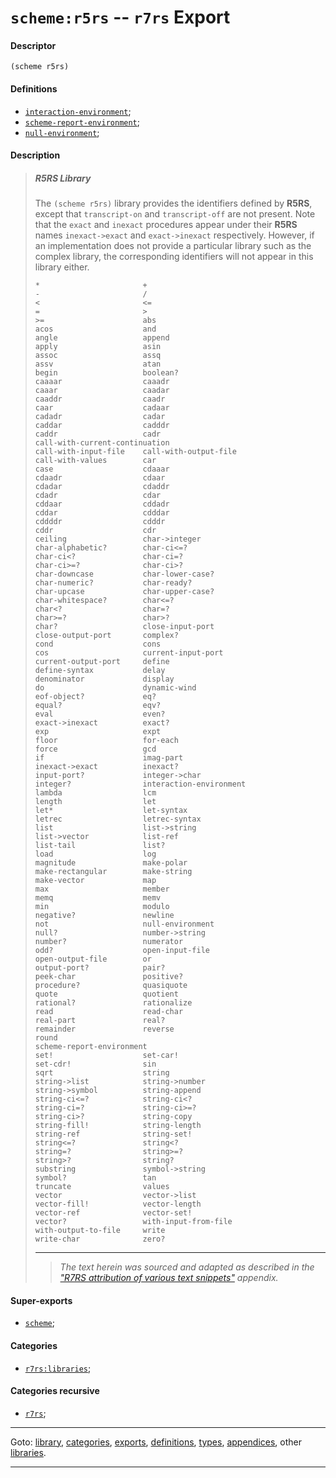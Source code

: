 

<a id='export__r7rs__scheme_3a_r5rs'></a>

# `scheme:r5rs` -- `r7rs` Export


<a id='export__r7rs__scheme_3a_r5rs__descriptor'></a>

#### Descriptor

````
(scheme r5rs)
````


<a id='export__r7rs__scheme_3a_r5rs__definitions'></a>

#### Definitions

 * [`interaction-environment`](../../r7rs/definitions/interaction-environment.md#definition__r7rs__interaction-environment);
 * [`scheme-report-environment`](../../r7rs/definitions/scheme-report-environment.md#definition__r7rs__scheme-report-environment);
 * [`null-environment`](../../r7rs/definitions/null-environment.md#definition__r7rs__null-environment);


<a id='export__r7rs__scheme_3a_r5rs__description'></a>

#### Description

> ##### R5RS Library
> 
> The `(scheme r5rs)` library provides the identifiers defined by
> __R5RS__, except that
> `transcript-on` and `transcript-off` are not present.
> Note that
> the `exact` and `inexact` procedures appear under their __R5RS__ names
> `inexact->exact` and `exact->inexact` respectively.
> However, if an implementation does not provide a particular library such as the
> complex library, the corresponding identifiers will not appear in this
> library either.
> 
> ````
> *                       +
> -                       /
> <                       <=
> =                       >
> >=                      abs
> acos                    and
> angle                   append
> apply                   asin
> assoc                   assq
> assv                    atan
> begin                   boolean?
> caaaar                  caaadr
> caaar                   caadar
> caaddr                  caadr
> caar                    cadaar
> cadadr                  cadar
> caddar                  cadddr
> caddr                   cadr
> call-with-current-continuation
> call-with-input-file    call-with-output-file
> call-with-values        car
> case                    cdaaar
> cdaadr                  cdaar
> cdadar                  cdaddr
> cdadr                   cdar
> cddaar                  cddadr
> cddar                   cdddar
> cddddr                  cdddr
> cddr                    cdr
> ceiling                 char->integer
> char-alphabetic?        char-ci<=?
> char-ci<?               char-ci=?
> char-ci>=?              char-ci>?
> char-downcase           char-lower-case?
> char-numeric?           char-ready?
> char-upcase             char-upper-case?
> char-whitespace?        char<=?
> char<?                  char=?
> char>=?                 char>?
> char?                   close-input-port
> close-output-port       complex?
> cond                    cons
> cos                     current-input-port
> current-output-port     define
> define-syntax           delay
> denominator             display
> do                      dynamic-wind
> eof-object?             eq?
> equal?                  eqv?
> eval                    even?
> exact->inexact          exact?
> exp                     expt
> floor                   for-each
> force                   gcd
> if                      imag-part
> inexact->exact          inexact?
> input-port?             integer->char
> integer?                interaction-environment
> lambda                  lcm
> length                  let
> let*                    let-syntax
> letrec                  letrec-syntax
> list                    list->string
> list->vector            list-ref
> list-tail               list?
> load                    log
> magnitude               make-polar
> make-rectangular        make-string
> make-vector             map
> max                     member
> memq                    memv
> min                     modulo
> negative?               newline
> not                     null-environment
> null?                   number->string
> number?                 numerator
> odd?                    open-input-file
> open-output-file        or
> output-port?            pair?
> peek-char               positive?
> procedure?              quasiquote
> quote                   quotient
> rational?               rationalize
> read                    read-char
> real-part               real?
> remainder               reverse
> round
> scheme-report-environment
> set!                    set-car!
> set-cdr!                sin
> sqrt                    string
> string->list            string->number
> string->symbol          string-append
> string-ci<=?            string-ci<?
> string-ci=?             string-ci>=?
> string-ci>?             string-copy
> string-fill!            string-length
> string-ref              string-set!
> string<=?               string<?
> string=?                string>=?
> string>?                string?
> substring               symbol->string
> symbol?                 tan
> truncate                values
> vector                  vector->list
> vector-fill!            vector-length
> vector-ref              vector-set!
> vector?                 with-input-from-file
> with-output-to-file     write
> write-char              zero?
> ````
> 
> 
> ----
> > *The text herein was sourced and adapted as described in the ["R7RS attribution of various text snippets"](../../r7rs/appendices/attribution.md#appendix__r7rs__attribution) appendix.*


<a id='export__r7rs__scheme_3a_r5rs__super-exports'></a>

#### Super-exports

 * [`scheme`](../../r7rs/exports/scheme.md#export__r7rs__scheme);


<a id='export__r7rs__scheme_3a_r5rs__categories'></a>

#### Categories

 * [`r7rs:libraries`](../../r7rs/categories/r7rs_3a_libraries.md#category__r7rs__r7rs_3a_libraries);


<a id='export__r7rs__scheme_3a_r5rs__categories-recursive'></a>

#### Categories recursive

 * [`r7rs`](../../r7rs/categories/r7rs.md#category__r7rs__r7rs);

----

Goto: [library](../../r7rs/_index.md#library__r7rs), [categories](../../r7rs/categories/_index.md#toc__r7rs__categories), [exports](../../r7rs/exports/_index.md#toc__r7rs__exports), [definitions](../../r7rs/definitions/_index.md#toc__r7rs__definitions), [types](../../r7rs/types/_index.md#toc__r7rs__types), [appendices](../../r7rs/appendices/_index.md#toc__r7rs__appendices), other [libraries](../../_libraries.md#toc__libraries).

----

